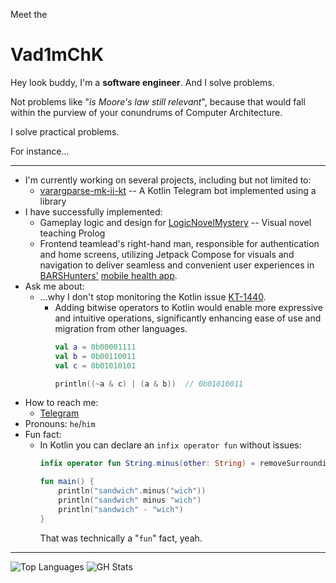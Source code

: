 Meet the
# Vad1mChK

<!--
**Vad1mChK/Vad1mChK** is a ✨ _special_ ✨ repository because its `README.md` (this file) appears on your GitHub profile.

Here are some ideas to get you started:

- 🔭 I’m currently working on ...
- 🌱 I’m currently learning ...
- 👯 I’m looking to collaborate on ...
- 🤔 I’m looking for help with ...
- 💬 Ask me about ...
- 📫 How to reach me: ...
- 😄 Pronouns: ...
- ⚡ Fun fact: ...
-->

Hey look buddy, I'm a **software engineer**. And I solve problems.

Not problems like "*is Moore's law still relevant*", because that would fall within the purview of your conundrums of Computer Architecture.

I solve practical problems.

For instance...

---

- I'm currently working on several projects, including but not limited to:
  - [varargparse-mk-ii-kt](https://github.com/Vad1mChK/varargparse-mk-ii-kt) -- A Kotlin Telegram bot implemented using a library
- I have successfully implemented:
  - Gameplay logic and design for [LogicNovelMystery](https://github.com/Vad1mChK/LogicNovelMystery) -- Visual novel teaching Prolog
  - Frontend teamlead's right-hand man, responsible for authentication and home screens, utilizing Jetpack Compose for visuals and navigation to deliver seamless and convenient user experiences in [BARSHunters'](https://github.com/BARSHunters) [mobile health app](https://github.com/BARSHunters/happ-frontend).
- Ask me about:
  - ...why I don't stop monitoring the Kotlin issue [KT-1440](https://youtrack.jetbrains.com/issue/KT-1440).
    - Adding bitwise operators to Kotlin would enable more expressive and intuitive operations, significantly enhancing ease of use and migration from other languages.
      ```kotlin
      val a = 0b00001111
      val b = 0b00110011
      val c = 0b01010101

      println((~a & c) | (a & b))  // 0b01010011
      ``` 
- How to reach me:
  - [Telegram](https://t.me/Varargparse) 
- Pronouns: `he`/`him`
- Fun fact:
  - In Kotlin you can declare an `infix operator fun` without issues:
    ```kotlin
    infix operator fun String.minus(other: String) = removeSurrounding(prefix = "", suffix=other)

    fun main() {
        println("sandwich".minus("wich"))
        println("sandwich" minus "wich")
        println("sandwich" - "wich")
    }
    ```
    That was technically a "`fun`" fact, yeah.
---

![Top Languages](https://github-readme-stats.vercel.app/api/top-langs/?username=Vad1mChK&theme=tokyonight&hide=html,scss,css,jupyter%20notebook,shaderlab&layout=donut&langs_count=8)
![GH Stats](https://github-readme-stats.vercel.app/api?username=Vad1mChK&theme=tokyonight&hide=html)
